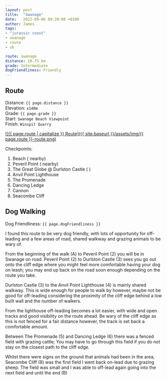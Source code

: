 ```yaml
---
layout: post
title:  "Swanage"
date:   2022-09-06 09:20:00 +0100
author: James
tags:
- "jurassic coast"
- swanage
- route
- uk

route: swanage
distance: 10.75 km
grade: Intermediate
dogFriendliness: Friendly
---
```


## Route

Distance: `{{ page.distance }}`<br>
Elevation: `±140m`<br>
Grade: `{{ page.grade }}`<br>
Start: `Swanage Beach Viewpoint`<br>
Finish: `Winspit Quarry`

<a alt="{{ page.route | capitalize }} Route" data-lightbox="image-1" href="/hiking-dashboard/assets/img/{{ page.route }}-route.png">
    ![{{ page.route | capitalize }} Route]({{ site.baseurl }}/assets/img/{{ page.route }}-route.png)
</a>

Checkpoints:<br>
<ol>
    <li>Beach (<i class="fa fa-coffee" aria-hidden="true"></i>
    <i class="fa fa-female" aria-hidden="true"></i><i class="fa fa-male" aria-hidden="true"></i> nearby)</li>
    <li>Peveril Point (<i class="fa fa-female" aria-hidden="true"></i><i class="fa fa-male" aria-hidden="true"></i> nearby)</li>
    <li>The Great Globe @ Durlston Castle (<i class="fa fa-coffee" aria-hidden="true"></i>
    <i class="fa fa-female" aria-hidden="true"></i><i class="fa fa-male" aria-hidden="true"></i>)</li>
    <li>Anvil Point Lighthouse</li>
    <li>The Promenade</li>
    <li>Dancing Ledge</li>
    <li>Cannon</li>
    <li>Seacombe Cliff</li>
</ol>

## Dog Walking

Dog Friendliness: `{{ page.dogFriendliness }}`

I found this route to be very dog friendly, with lots of opportunity for off-leading and a few areas of road, shared walkway and grazing animals to be wary of.

From the beginning of the walk (A) to Peveril Point (2) you will be in Swanage on road. Peveril Point (2) to Durlston Castle (3) sees you go out onto the cliff edge where you might feel more comfortable having your dog on leash; you may end up back on the road soon enough depending on the route you take.

Durlston Castle (3) to the Anvil Point Lighthouse (4) is mainly shared walkway. This is wide enough for people to walk by however, maybe not be good for off-leading considering the proximity of the cliff edge behind a low built wall and the number of walkers.

From the lighthouse off-leading becomes a lot easier, with wide and open tracks and good visibility on the route ahead. Be wary of the cliff edge as this is not fenced for a fair distance however, the track is set back a comfortable amount.

Between The Promenade (5) and Dancing Ledge (6) there was a fenced field with grazing cattle; You may have to go through this field if you do not stay on the closest path to the cliff edge. 

Whilst there were signs on the ground that animals had been in the area, Seacombe Cliff (8) was the first field I went back on-lead due to grazing sheep. The field was small and I was able to off-lead again going into the next field and until the end (B)


